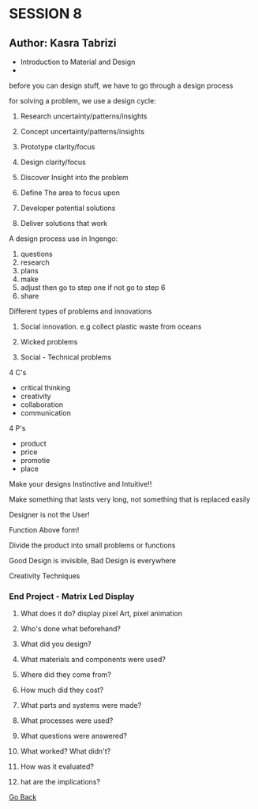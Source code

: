 # SESSION 8
## Author: Kasra Tabrizi

- Introduction to Material and Design
- 

before you can design stuff, we have to go through a design process

for solving a problem, we use a design cycle:

1. Research    uncertainty/patterns/insights
2. Concept     uncertainty/patterns/insights
3. Prototype   clarity/focus
4. Design      clarity/focus


1. Discover    Insight into the problem
2. Define      The area to focus upon
3. Developer   potential solutions
4. Deliver     solutions that work     


A design process use in Ingengo:

1. questions
2. research
3. plans
4. make
5. adjust then go to step one if not go to step 6
6. share

Different types of problems and innovations

1. Social innovation. e.g collect plastic waste from oceans

2. Wicked problems

3. Social - Technical problems

4 C's

- critical thinking
- creativity
- collaboration
- communication

4 P's

- product
- price
- promotie
- place

Make your designs Instinctive and Intuitive!!

Make something that lasts very long, not something that is replaced easily

Designer is not the User!

Function Above form!

Divide the product into small problems or functions

Good Design is invisible, Bad Design is everywhere

Creativity Techniques

### End Project - Matrix Led Display

1. What does it do? 
   display pixel Art, pixel animation 

2. Who's done what beforehand?

3. What did you design?

4. What materials and components were used?

5. Where did they come from?

6. How much did they cost?

7. What parts and systems were made?

8. What processes were used?

9. What questions were answered?

10. What worked? What didn't?

11. How was it evaluated?

12. hat are the implications?




[Go Back](../README.md)
